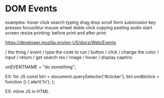 # DOM Events

examples:
hover
click
search
typing
drag
drop
scroll
form submission
key presses
focus/blur
mouse wheel
doble click
copying
pasting
audio start
screen resize
printing: before print and after print

https://developer.mozilla.org/en-US/docs/Web/Events

/ the thing / event / type the code to run
/ button / click / change the color
/ input / return / get search res
/ image / hover / display captino

onEVENTNAME = "do something";

EX: for JS
const btn = document.querySelector('#clicker');
btn.ondblclick = function () {
alert('hi');
};

EX: inline JS in HTML

<!-- <button onclick="alert('YOU clicked me!!')">Click me!</button> ->
